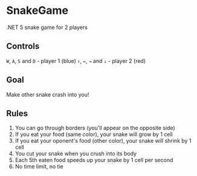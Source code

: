 # SnakeGame
.NET 5 snake game for 2 players

## Controls
`W`, `A`, `S` and `D` - player 1 (blue)
`↑`, `←`, `→` and `↓` - player 2 (red)

## Goal
Make other snake crash into you!

## Rules
1) You can go through borders (you'll appear on the opposite side)
2) If you eat your food (same color), your snake will grow by 1 cell
3) If you eat your oponent's food (other color), your snake will shrink by 1 cell
4) You cut your snake when you crush into its body
5) Each 5th eaten food speeds up your snake by 1 cell per second
6) No time limit, no tie
